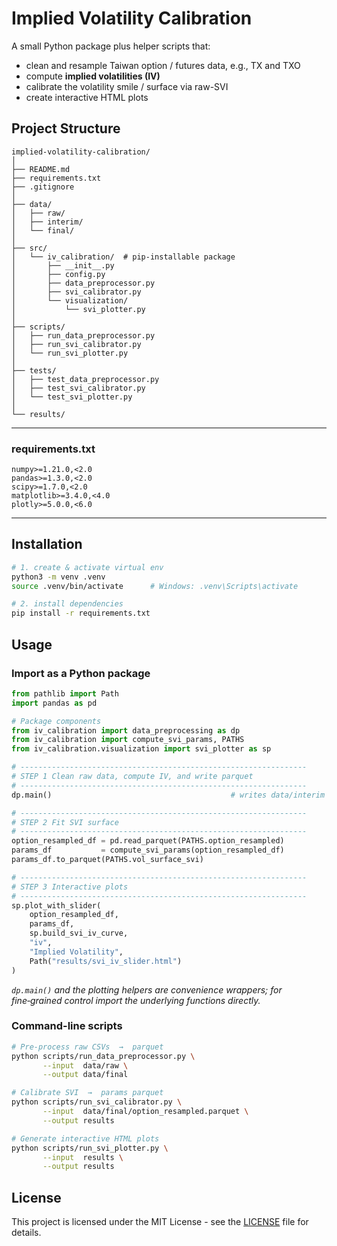 # Implied Volatility Calibration

A small Python package plus helper scripts that:

* clean and resample Taiwan option / futures data, e.g., TX and TXO
* compute **implied volatilities (IV)**  
* calibrate the volatility smile / surface via raw-SVI
* create interactive HTML plots

## Project Structure

```text
implied-volatility-calibration/
│
├── README.md
├── requirements.txt
├── .gitignore
│
├── data/
│   ├── raw/
│   ├── interim/
│   └── final/
│
├── src/
│   └── iv_calibration/  # pip-installable package
│       ├── __init__.py
│       ├── config.py
│       ├── data_preprocessor.py
│       ├── svi_calibrator.py 
│       └── visualization/
│           └── svi_plotter.py
│
├── scripts/
│   ├── run_data_preprocessor.py
│   ├── run_svi_calibrator.py
│   └── run_svi_plotter.py
│
├── tests/
│   ├── test_data_preprocessor.py
│   ├── test_svi_calibrator.py
│   └── test_svi_plotter.py
│
└── results/
```
---

### requirements.txt

```text
numpy>=1.21.0,<2.0
pandas>=1.3.0,<2.0
scipy>=1.7.0,<2.0
matplotlib>=3.4.0,<4.0
plotly>=5.0.0,<6.0
```
---

## Installation

```bash
# 1. create & activate virtual env
python3 -m venv .venv
source .venv/bin/activate      # Windows: .venv\Scripts\activate

# 2. install dependencies
pip install -r requirements.txt 
```

## Usage

### Import as a Python package
```python
from pathlib import Path
import pandas as pd

# Package components
from iv_calibration import data_preprocessing as dp
from iv_calibration import compute_svi_params, PATHS
from iv_calibration.visualization import svi_plotter as sp

# ----------------------------------------------------------------
# STEP 1 Clean raw data, compute IV, and write parquet
# ----------------------------------------------------------------
dp.main()                                        # writes data/interim & data/final

# ----------------------------------------------------------------
# STEP 2 Fit SVI surface
# ----------------------------------------------------------------
option_resampled_df = pd.read_parquet(PATHS.option_resampled)
params_df           = compute_svi_params(option_resampled_df)
params_df.to_parquet(PATHS.vol_surface_svi)

# ----------------------------------------------------------------
# STEP 3 Interactive plots
# ----------------------------------------------------------------
sp.plot_with_slider(
    option_resampled_df,
    params_df,
    sp.build_svi_iv_curve,
    "iv",
    "Implied Volatility",
    Path("results/svi_iv_slider.html")
)
```
*`dp.main()` and the plotting helpers are convenience wrappers; for fine‑grained control import the underlying functions directly.*

### Command-line scripts
```bash
# Pre‑process raw CSVs  →  parquet
python scripts/run_data_preprocessor.py \
       --input  data/raw \
       --output data/final

# Calibrate SVI  →  params parquet
python scripts/run_svi_calibrator.py \
       --input  data/final/option_resampled.parquet \
       --output results

# Generate interactive HTML plots
python scripts/run_svi_plotter.py \
       --input  results \
       --output results
```

## License
This project is licensed under the MIT License - see the [LICENSE](LICENSE) file for details.